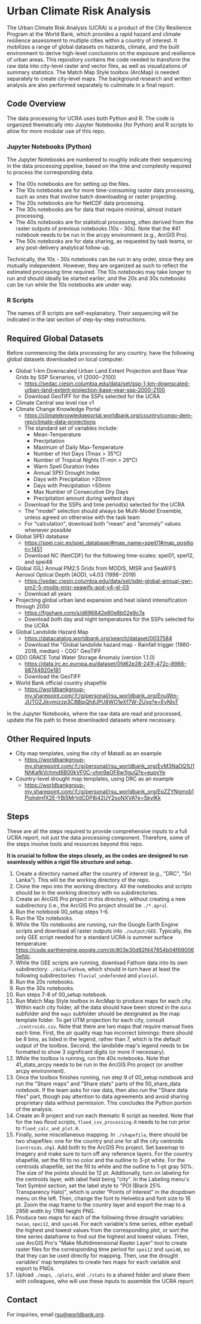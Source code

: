 # Urban Climate Risk Analysis

The Urban Climate Risk Analysis (UCRA) is a product of the City Resilience Program at the World Bank, which provides a rapid hazard and climate resilience assessment to multiple cities within a country of interest.
It mobilizes a range of global datasets on hazards, climate, and the built environment to derive high-level conclusions on the exposure and resilience of urban areas.
This repository contains the code needed to transform the raw data into city-level raster and vector files, as well as visualizations of summary statistics.
The Match Map Style toolbox (ArcMap) is needed separately to create city-level maps.
The background research and written analysis are also performed separately to culminate in a final report.

## Code Overview

The data processing for UCRA uses both Python and R.
The code is organized thematically into Jupyter Notebooks (for Python) and R scripts to allow for more modular use of this repo.

### Jupyter Notebooks (Python)

The Jupyter Notebooks are numbered to roughly indicate their sequencing in the data processing pipeline, based on the time and complexity required to process the corresponding data.
- The 00s notebooks are for setting up the files.
- The 10s notebooks are for more time-consuming raster data processing, such as ones that involve batch downloading or raster projecting.
- The 20s notebooks are for NetCDF data processing.
- The 30s notebooks are for data that require minimal, almost instant processing.
- The 40s notebooks are for statistical processing, often derived from the raster outputs of previous notebooks (10s - 30s). Note that the #41 notebook needs to be run in the arcpy environment (e.g., ArcGIS Pro).
- The 50s notebooks are for data sharing, as requested by task teams, or any post-delivery analytical follow-up.

Technically, the 10s - 30s notebooks can be run in any order, since they are mutually independent.
However, they are organized as such to reflect the estimated processing time required.
The 10s notebooks may take longer to run and should ideally be started earlier, and the 20s and 30s notebooks can be run while the 10s notebooks are under way.

### R Scripts

The names of R scripts are self-explanatory. Their sequencing will be indicated in the last section of step-by-step instructions.

## Required Global Datasets

Before commencing the data processing for any country, have the following global datasets downloaded on local computer:

- Global 1-km Downscaled Urban Land Extent Projection and Base Year Grids by SSP Scenarios, v1 (2000 – 2100) 
    - https://sedac.ciesin.columbia.edu/data/set/ssp-1-km-downscaled-urban-land-extent-projection-base-year-ssp-2000-2100
    - Download GeoTIFF for the SSPs selected for the UCRA
- Climate Central sea level rise v1
- Climate Change Knowledge Portal
    - https://climateknowledgeportal.worldbank.org/country/congo-dem-rep/climate-data-projections
    - The standard set of variables include:
        - Mean-Temperature
        - Precipitation
        - Maximum of Daily Max-Temperature
        - Number of Hot Days (Tmax > 35°C)
        - Number of Tropical Nights (T-min > 26°C)
        - Warm Spell Duration Index
        - Annual SPEI Drought Index
        - Days with Precipitation >20mm
        - Days with Precipitation >50mm
        - Max Number of Consecutive Dry Days
        - Precipitation amount during wettest days
    - Download for the SSPs and time period(s) selected for the UCRA
    - The "model" selection should always be Multi-Model Ensemble, unless agreed on otherwise with the task team
    - For "calculation", download both "mean" and "anomaly" values whenever possible
- Global SPEI database
    - https://spei.csic.es/spei_database/#map_name=spei01#map_position=1451
    - Download NC (NetCDF) for the following time-scales: spei01, spei12, and spei48
- Global (GL) Annual PM2.5 Grids from MODIS, MISR and SeaWiFS Aerosol Optical Depth (AOD), v4.03 (1998 – 2019)
    - https://sedac.ciesin.columbia.edu/data/set/sdei-global-annual-gwr-pm2-5-modis-misr-seawifs-aod-v4-gl-03
    - Download all years
- Projecting global urban land expansion and heat island intensification through 2050
    - https://figshare.com/s/d696842e80e8b02e9c7a
    - Download both day and night temperatures for the SSPs selected for the UCRA
- Global Landslide Hazard Map
    - https://datacatalog.worldbank.org/search/dataset/0037584
    - Download the "Global landslide hazard map - Rainfall trigger (1980-2018, median) - COG" GeoTIFF
- GDO GRACE Total Water Storage Anomaly (version 1.1.0)
    - https://data.jrc.ec.europa.eu/dataset/0fd62e28-241f-472c-8966-98744920e181
    - Download the GeoTIFF
- World Bank official country shapefile
    - https://worldbankgroup-my.sharepoint.com/:f:/g/personal/rsu_worldbank_org/EnuWm-JUTOZJikymjzzp3C8BipQfdUPU8WO1eXf7W-ZUsg?e=EyNIoT

In the Jupyter Notebooks, where the raw data are read and processed, update the file path to these downloaded datasets where necessary.

## Other Required Inputs

- City map templates, using the city of Matadi as an example
    - https://worldbankgroup-my.sharepoint.com/:f:/g/personal/rsu_worldbank_org/EvM3NaDQ1U1NhKafkVchmd8B00kVF0C-vhm9aOF6w1IguQ?e=eupyYe
- Country-level drought map templates, using DRC as an example
    - https://worldbankgroup-my.sharepoint.com/:f:/g/personal/rsu_worldbank_org/EpZZYNgmxb1PiohdmfX2E-YBj5MrVdCDP8j42UY2ooNXVA?e=SkylKk

## Steps

These are all the steps required to provide comprehensive inputs to a full UCRA report, not just the data processing component.
Therefore, some of the steps involve tools and resources beyond this repo.  

**It is crucial to follow the steps closely, as the codes are designed to run seamlessly within a rigid file structure and setup.**

1. Create a directory named after the country of interest (e.g., "DRC", "Sri Lanka"). This will be the working directory of the repo.
1. Clone the repo into the working directory. All the notebooks and scripts should be in the working directory with no subdirectories.
1. Create an ArcGIS Pro project in this directory, without creating a new subdirectory (i.e., the ArcGIS Pro project should be `./*.aprx`).
1. Run the notebook 00_setup steps 1-6.
1. Run the 10s notebooks.
1. While the 10s notebooks are running, run the Google Earth Engine scripts and download all raster outputs into `./output/GEE`.
Typically, the only GEE script needed for a standard UCRA is summer surface temperature: https://code.earthengine.google.com/dc803e30d92f447854b04f690065efdc.
1. While the GEE scripts are running, download Fathom data into its own subdirectory: `./data/Fathom`, which should in turn have at least the following subdirectories: `fluvial_undefended` and `pluvial`.
1. Run the 20s notebooks.
1. Run the 30s notebooks.
1. Run steps 7-8 of 00_setup notebook.
1. Run Match Map Style toolbox in ArcMap to produce maps for each city.
Within each city folder, all the data should have been stored in the `data` subfolder and the `maps` subfolder should be designated as the map template folder.
To get UTM projection for each city, consult `./centroids.csv`.
Note that there are two maps that require manual fixes each time.
First, the air quality map has incorrect binnings: there should be 8 bins, as listed in the legend, rather than 7, which is the default output of the toolbox.
Second, the landslide map's legend needs to be formatted to show 3 significant digits (or more if necessary).
1. While the toolbox is running, run the 40s notebooks.
Note that 41_stats_arcpy needs to be run in the ArcGIS Pro project (or another arcpy environment).
1. Once the toolbox finishes running, run step 9 of 00_setup notebook and run the "Share maps" and "Share stats" parts of the 50_share_data notebook. If the team asks for raw data, then also run the "Share data files" part, though pay attention to data agreements and avoid sharing proprietary data without permission. This concludes the Python portion of the analysis.
1. Create an R project and run each thematic R script as needed.
Note that for the two flood scripts, `flood_csv_processing.R` needs to be run prior to `flood_calc_and_plot.R`.
1. Finally, some miscellaneous mapping. 
In `./shapefile`, there should be two shapefiles: one for the country and one for all the city centroids (`centroids.shp`).
Add both to the ArcGIS Pro project.
Set basemap to Imagery and make sure to turn off any reference layers.
For the country shapefile, set the fill to no color and the outline to 3-pt white.
For the centroids shapefile, set the fill to white and the outline to 1-pt gray 50%. The size of the points should be 12 pt.
Additionally, turn on labeling for the centroids layer, with label field being "city".
In the Labeling menu's Text Symbol section, set the label style to "POI (Black 25% Transparency Halo)", which is under "Points of Interest" in the dropdown menu on the left.
Then, change the font to Helvetica and font size to 16 pt.
Zoom the map frame to the country layer and export the map to a 2956 width by 1766 height PNG.
1. Produce two maps for each of the following three drought variables: `twsan`, `spei12`, and `spei48`.
For each variable's time series, either eyeball the highest and lowest values from the corresponding plot, or sort the time series dataframe to find out the highest and lowest values.
THen, use ArcGIS Pro's "Make Multidimensional Raster Layer" tool to create raster files for the corresponding time period for `spei12` and `spei48`, so that they can be used directly for mapping.
Then, use the drought variables' map templates to create two maps for each variable and export to PNGs.
1. Upload `./maps`, `./plots`, and `./stats` to a shared folder and share them with colleagues, who will use these inputs to assemble the UCRA report.

## Contact

For inquiries, email rsu@worldbank.org.
